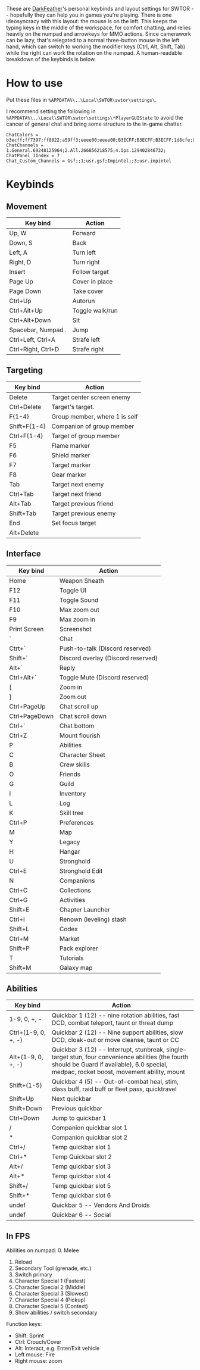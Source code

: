 These are [DarkFeather](DarkFeather)'s personal keybinds and layout settings for SWTOR -- hopefully they can help you in games you're playing. There is one ideosyncracy with this layout: the mouse is on the left. This keeps the typing keys in the middle of the workspace, for comfort chatting, and relies heavily on the numpad and arrowkeys for MMO actions. Since camerawork can be lazy, that's relegated to a normal three-button mouse in the left hand, which can switch to working the modifier keys (Ctrl, Alt, Shift, Tab) while the right can work the rotation on the numpad. A human-readable breakdown of the keybinds is below.

# How to use

Put these files in `%APPDATA%\..\Local\SWTOR\swtor\settings\`. 

I recommend setting the following in `%APPDATA%\..\Local\SWTOR\swtor\settings\*PlayerGUIState` to avoid the cancer of general chat and bring some structure to the in-game chatter.

```
ChatColors = b3ecff;ff7397;ff8022;a59ff3;eeee00;eeee00;B3ECFF;B3ECFF;B3ECFF;1d8cfe;82ec89;FF00FF;EFBC55;317A3C;eeee00;FF0000;eeee00;ff7f7f;EEEE00;EEEE00;EEEE00;eeee00;eeee00;eeee00;eeee00;eeee00;eeee00;eeee00;eeee00;FF5400;eeee00;eeee00;eeee00;A00000;C92E56;BB4FD2;1FAB29;FF6600;
ChatChannels = 1.General.69248125964;2.All.266856218575;4.Ops.129402846732;
ChatPanel_1Index = 7
Chat_Custom_Channels = Gsf;;1;usr.gsf;Impintel;;3;usr.impintel
```

# Keybinds
## Movement
| Key bind | Action |
| -------- | ------ |
| Up, W | Forward |
| Down, S | Back |
| Left, A | Turn left |
| Right, D | Turn right |
| Insert | Follow target |
| Page Up | Cover in place |
| Page Down | Take cover |
| Ctrl+Up | Autorun |
| Ctrl+Alt+Up | Toggle walk/run |
| Ctrl+Alt+Down | Sit |
| Spacebar, Numpad . | Jump |
| Ctrl+Left, Ctrl+A | Strafe left |
| Ctrl+Right, Ctrl+D | Strafe right |

## Targeting
| Key bind | Action |
| -------- | ------ |
| Delete | Target center screen enemy |
| Ctrl+Delete | Target's target. |
| F{1-4} | Group member, where 1 is self |
| Shift+F{1-4} | Companion of group member |
| Ctrl+F{1-4} | Target of group member |
| F5 | Flame marker |
| F6  | Shield marker |
| F7 | Target marker |
| F8 | Gear marker |
| Tab | Target next enemy |
| Ctrl+Tab | Target next friend |
| Alt+Tab | Target previous friend |
| Shift+Tab | Target previous enemy |
| End | Set focus target |
| Alt+Delete |  |

## Interface 
| Key bind | Action |
| -------- | ------ |
| Home | Weapon Sheath |
| F12 | Toggle UI |
| F11 | Toggle Sound |
| F10 | Max zoom out |
| F9 | Max zoom in |
| Print Screen | Screenshot |
| ` | Chat |
| Ctrt+` | Push-to-talk (Discord reserved) |
| Shift+` | Discord overlay (Discord reserved) |
| Alt+` | Reply  |
| Ctrl+Alt+` | Toggle Mute (Discord reserved) |
| [ | Zoom in |
| ] | Zoom out |
| Ctrl+PageUp | Chat scroll up |
| Ctrl+PageDown | Chat scroll down |
| Ctrl+` | Chat bottom |
| Ctrl+Z | Mount flourish |
| P | Abilities |
| C | Character Sheet |
| B | Crew skills |
| O | Friends |
| G | Guild |
| I | Inventory |
| L | Log |
| K | Skill tree |
| Ctrl+P | Preferences |
| M | Map |
| Y | Legacy |
| H | Hangar |
| U | Stronghold |
| Ctrl+E | Stronghold Edit |
| N | Companions |
| Ctrl+C | Collections |
| Ctrl+G | Activities |
| Shift+E | Chapter Launcher |
| Ctrl+I | Renown (leveling) stash |
| Shift+L | Codex |
| Ctrl+M | Market |
| Shift+P | Pack explorer |
| T | Tutorials |
| Shift+M | Galaxy map |

## Abilities 
| Key bind | Action |
| -------- | ------ |
| 1-9, 0, +, - | Quickbar 1 (12) -- nine rotation abilities, fast DCD, combat teleport, taunt or threat dump |
| Ctrl+(1-9, 0, +, -) | Quickbar 2 (12) -- Nine support abilities, slow DCD, cloak-out or move cleanse, taunt or CC |
| Alt+(1-9, 0, +, -) | Quickbar 3 (12) -- Interrupt, stunbreak, single-target stun, four convenience abilities (the fourth should be Guard if available), 6.0 special, medpac, rocket boost, movement ability, mount |
| Shift+(1-5) | Quickbar 4 (5) -- Out-of-combat heal, stim, class buff, raid buff or fleet pass, quicktravel |
| Shift+Up | Next quickbar |
| Shift+Down | Previous quickbar |
| Ctrl+Down | Jump to quickbar 1 |
| / | Companion quickbar slot 1 |
| * | Companion quickbar slot 2 |
| Ctrl+/ | Temp quickbar slot 1 |
| Ctrl+*  | Temp Quickbar slot 2 |
| Alt+/ | Temp quickbar slot 3 |
| Alt+* | Temp quickbar slot 4 |
| Shift+/  | Temp quickbar slot 5 |
| Shift+* | Temp quickbar slot 6 |
| undef | Quickbar 5 -- Vendors And Droids |
| undef | Quickbar 6 -- Social |

## In FPS

Abilities on numpad:
0. Melee
1. Reload
2. Secondary Tool (grenade, etc.)
3. Switch primary
4. Character Special 1 (Fastest)
5. Character Special 2 (Middle)
6. Character Special 3 (Slowest)
7. Character Special 4 (Pickup)
8. Character Special 5 (Context)
9. Show abilities / switch secondary

Function keys:
* Shift: Sprint
* Ctrl: Crouch/Cover
* Alt: Interact, e.g. Enter/Exit vehicle
* Left mouse: Fire
* Right mouse: zoom
